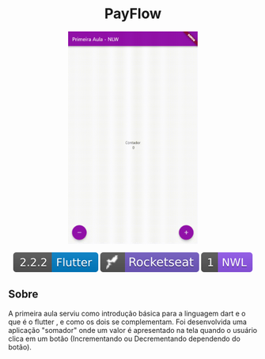 <h1 align="center"> PayFlow </h1>

<div align="center">

<img alt="Gif da Aplicação" src=".github\app.gif"  height="430">

</div>

<p align="center">
<img alt="flutter version badge" src=".github\flutter.svg">
<img alt="rocketseat badge" src=".github\rocket.svg">
<img alt="nwl day_01" src=".github\nwl_1.svg">
</p>

## Sobre

<p>
A primeira aula serviu como introdução básica para a linguagem dart e o que é o flutter , e como os dois se complementam. Foi desenvolvida uma aplicação "somador" onde um valor é apresentado na tela quando o usuário clica em um botão (Incrementando ou Decrementando dependendo do botão).
</p>

